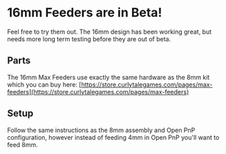 # 16mm Feeders are in Beta!

Feel free to try them out. The 16mm design has been working great, but needs more long term testing before they are out of beta. 

## Parts

The 16mm Max Feeders use exactly the same hardware as the 8mm kit which you can buy here:
[https://store.curlytalegames.com/pages/max-feeders](https://store.curlytalegames.com/pages/max-feeders)

## Setup

Follow the same instructions as the 8mm assembly and Open PnP configuration, however instead of feeding 4mm in Open PnP you'll want to feed 8mm.